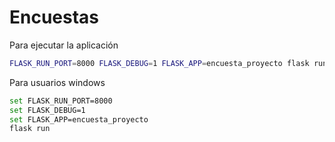 # Encuestas
Para ejecutar la aplicación
```bash
FLASK_RUN_PORT=8000 FLASK_DEBUG=1 FLASK_APP=encuesta_proyecto flask run
```

Para usuarios windows
```bash
set FLASK_RUN_PORT=8000 
set FLASK_DEBUG=1 
set FLASK_APP=encuesta_proyecto
flask run